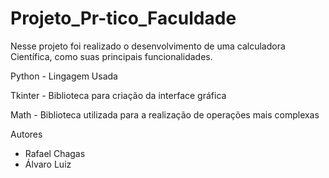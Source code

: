 # Projeto_Pr-tico_Faculdade

Nesse projeto foi realizado o desenvolvimento de uma calculadora Científica, como suas principais funcionalidades.



Python - Lingagem Usada

Tkinter - Biblioteca para criação da interface gráfica 

Math - Biblioteca utilizada para a realização de operações mais complexas 


Autores 

- Rafael Chagas
- Álvaro Luiz